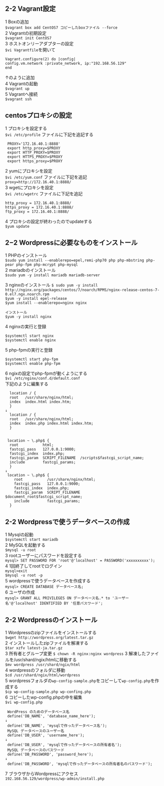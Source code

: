 ## 2-2 Vagrant設定

  1 Boxの追加  
   `$vagrant box add CentOS7 コピーしたboxファイル --force`  
  2 Vagrantの初期設定  
   `$vagrant init CentOS7`  
  3 ホストオンリーアダプターの設定  
    `$vi Vagrantfile`を開いて  

    Vagrant.configure(2) do |config|    
    config.vm.network :private_network, ip:"192.168.56.129"
    end

  ↑のように追加  
  4 Vagrantの起動  
   `$vagrant up`  
  5 Vagrantへ接続  
   `$vagrant ssh`  

## centosプロキシの設定  
 1 プロキシを設定する  
   `$vi /etc/profile` ファイルに下記を追記する  

     PROXY='172.16.40.1:8888'  
     export http_proxy=$PROXY  
     export HTTP_PROXY=$PROXY  
     export HTTPS_PROXY=$PROXY  
     export https_proxy=$PROXY  

  2 yumにプロキシを設定  
   `$vi /etc/yum.conf` ファイルに下記を追記  
   `proxy=http://172.16.40.1:8888/`  
  3 wgetにプロキシを設定  
   `$vi /etc/wgetrc` ファイルに下記を追記  

    http_proxy = 172.16.40.1:8888/  
    https_proxy = 172.16.40.1:8888/  
    ftp_proxy = 172.16.40.1:8888/  

  4 プロキシの設定が終わったのでupdateする  
   `$yum update`  

## 2−2 Wordpressに必要なものをインストール
  1 PHPのインストール  
  `$sudo yum install --enablerepo=epel,remi-php70 php php-mbstring php-pear php-fpm php-mcrypt php-mysql`  
  2 mariadbのインストール  
   `$sudo yum -y install mariadb mariadb-server`  

  3 nginxのインストール
    `$ sudo yum -y install http://nginx.org/packages/centos/7/noarch/RPMS/nginx-release-centos-7-0.el7.ngx.noarch.rpm`  
    `$yum -y install epel-release`  
	`$yum install --enablerepo=nginx nginx`

    インストール  
    $yum -y install nginx  

  4 nginxの実行と登録   

    $systemctl start nginx  
    $systemctl enable nginx  

  5 php-fpmの実行と登録  

    $systemctl start php-fpm  
    $systemctl enable php-fpm  

  6 ngixの設定でphp-fpmが動くようにする  
   `$vi /etc/nginx/conf.d/default.conf`  
   下記のように編集する  

      location / {  
      root   /usr/share/nginx/html;  
      index  index.html index.htm;  
      }  
 	↓  
      location / {  
      root   /usr/share/nginx/html;  
      index  index.php index.html index.htm;  
      }  


     location ~ \.php$ {  
      root           html;  
      fastcgi_pass   127.0.0.1:9000;  
      fastcgi_index  index.php;  
      fastcgi_param  SCRIPT_FILENAME  /scripts$fastcgi_script_name;  
      include        fastcgi_params;  
      }  
    ↓  
     location ~ \.php$ {  
        root           /usr/share/nginx/html;  
        fastcgi_pass   127.0.0.1:9000;  
        fastcgi_index  index.php;  
        fastcgi_param  SCRIPT_FILENAME  $document_root$fastcgi_script_name;  
        include        fastcgi_params;  
      }  
    

## 2-2 Wordpressで使うデータベースの作成
  1 Mysqlの起動  
   `$systemctl start mariadb`  
  2 MySQLを起動する  
   `$mysql -u root`  
  3 rootユーザーにパスワードを設定する  
   `mysql> SET PASSWORD FOR 'root'@'localhost' = PASSWORD('xxxxxxxxxx');`  
  4 1回終了してrootでログイン  
   `mysql>exit`  
   `$mysql -u root -p`  
  5 wordpressで使うデータベースを作成する  
   `mysql> CREATE DATABASE データベース名;`  
  6 ユーザの作成  
   `mysql> GRANT ALL PRIVILEGES ON データベース名.* to 'ユーザー名'@'localhost' IDENTIFIED BY '任意パスワード';`  

## 2-2 Wordpressのインストール
  1 Wordpressのzipファイルをインストールする  
   `$wget http://wordpress.org/latest.tar.gz `  
  2 インストールしたzipファイルを解凍する  
   `$tar xzfv latest-ja.tar.gz`  
  3 所有者とグループ変更
   `$ chown -R nginx:nginx wordpress`
  3 解凍したファイルを/usr/shard/ngix/htmlに移動する  
   `$mv wordpress /usr/shard/ngix/html`  
  4 wordpressのフォルダに移動  
   `$cd /usr/shard/ngix/html/wordpress`  
  5 wordpressフォルダの`wp-config-sample.php`をコピーして`wp-config.php`を作成する  
   `$cp wp-config-sample.php wp-confing.php`  
  6 コピーしたwp-config.phpの中を編集  
   `$vi wp-config.php`  

     WordPress のためのデータベース名  
     define('DB_NAME', 'database_name_here');  
    ↓
     define('DB_NAME', 'mysqlで作ったデータベース名');  
     MySQL データベースのユーザー名  
     define('DB_USER', 'username_here');  
    ↓
     define('DB_USER', 'mysqlで作ったデータベースの所有者名');  
     MySQL データベースのパスワード  
     define('DB_PASSWORD', 'password_here');  
    ↓
     define('DB_PASSWORD', 'mysqlで作ったデータベースの所有者名のパスワード');  

  7 ブラウザからWordpressにアクセス   
   `192.168.56.129/wordpress/wp-admin/install.php`  

